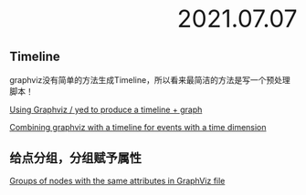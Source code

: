 <div style="text-align:right; font-size:3em;">2021.07.07</div>

## Timeline

graphviz没有简单的方法生成Timeline，所以看来最简洁的方法是写一个预处理脚本！

[Using Graphviz / yed to produce a timeline + graph](https://stackoverflow.com/questions/61550137/using-graphviz-yed-to-produce-a-timeline-graph)

[Combining graphviz with a timeline for events with a time dimension](https://forum.graphviz.org/t/combining-graphviz-with-a-timeline-for-events-with-a-time-dimension/84)

## 给点分组，分组赋予属性

[Groups of nodes with the same attributes in GraphViz file](https://stackoverflow.com/questions/28853898/groups-of-nodes-with-the-same-attributes-in-graphviz-file)
